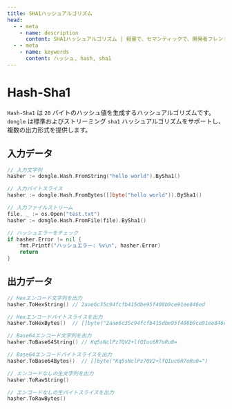 ```yaml
---
title: SHA1ハッシュアルゴリズム
head:
  - - meta
    - name: description
      content: SHA1ハッシュアルゴリズム | 軽量で、セマンティックで、開発者フレンドリーなgolang エンコード&暗号ライブラリ
  - - meta
    - name: keywords
      content: ハッシュ, hash, sha1
---
```


# Hash-Sha1

`Hash-Sha1` は `20` バイトのハッシュ値を生成するハッシュアルゴリズムです。`dongle` は標準およびストリーミング `sha1` ハッシュアルゴリズムをサポートし、複数の出力形式を提供します。

## 入力データ

```go
// 入力文字列
hasher := dongle.Hash.FromString("hello world").BySha1()

// 入力バイトスライス
hasher := dongle.Hash.FromBytes([]byte("hello world")).BySha1()

// 入力ファイルストリーム
file, _ := os.Open("test.txt")
hasher := dongle.Hash.FromFile(file).BySha1()

// ハッシュエラーをチェック
if hasher.Error != nil {
	fmt.Printf("ハッシュエラー: %v\n", hasher.Error)
	return
}
```

## 出力データ

```go
// Hexエンコード文字列を出力
hasher.ToHexString() // 2aae6c35c94fcfb415dbe95f408b9ce91ee846ed

// Hexエンコードバイトスライスを出力
hasher.ToHexBytes()  // []byte("2aae6c35c94fcfb415dbe95f408b9ce91ee846ed")

// Base64エンコード文字列を出力
hasher.ToBase64String() // Kq5sNclPz7QV2+lfQIuc6R7oRu0=

// Base64エンコードバイトスライスを出力
hasher.ToBase64Bytes()  // []byte("Kq5sNclPz7QV2+lfQIuc6R7oRu0=")

// エンコードなしの生文字列を出力
hasher.ToRawString()

// エンコードなしの生バイトスライスを出力
hasher.ToRawBytes()
```

